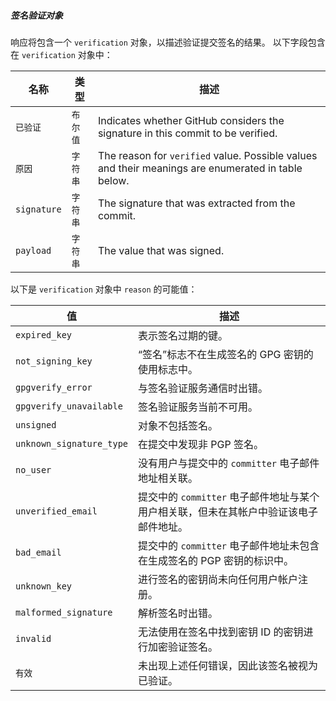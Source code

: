 ##### 签名验证对象

响应将包含一个 `verification` 对象，以描述验证提交签名的结果。 以下字段包含在 `verification` 对象中：

| 名称          | 类型    | 描述                                                                                                 |
| ----------- | ----- | -------------------------------------------------------------------------------------------------- |
| `已验证`       | `布尔值` | Indicates whether GitHub considers the signature in this commit to be verified.                    |
| `原因`        | `字符串` | The reason for `verified` value. Possible values and their meanings are enumerated in table below. |
| `signature` | `字符串` | The signature that was extracted from the commit.                                                  |
| `payload`   | `字符串` | The value that was signed.                                                                         |

以下是 `verification` 对象中 `reason` 的可能值：

| 值                        | 描述                                                |
| ------------------------ | ------------------------------------------------- |
| `expired_key`            | 表示签名过期的键。                                         |
| `not_signing_key`        | “签名”标志不在生成签名的 GPG 密钥的使用标志中。                       |
| `gpgverify_error`        | 与签名验证服务通信时出错。                                     |
| `gpgverify_unavailable`  | 签名验证服务当前不可用。                                      |
| `unsigned`               | 对象不包括签名。                                          |
| `unknown_signature_type` | 在提交中发现非 PGP 签名。                                   |
| `no_user`                | 没有用户与提交中的 `committer` 电子邮件地址相关联。                  |
| `unverified_email`       | 提交中的 `committer` 电子邮件地址与某个用户相关联，但未在其帐户中验证该电子邮件地址。 |
| `bad_email`              | 提交中的 `committer` 电子邮件地址未包含在生成签名的 PGP 密钥的标识中。      |
| `unknown_key`            | 进行签名的密钥尚未向任何用户帐户注册。                               |
| `malformed_signature`    | 解析签名时出错。                                          |
| `invalid`                | 无法使用在签名中找到密钥 ID 的密钥进行加密验证签名。                      |
| `有效`                     | 未出现上述任何错误，因此该签名被视为已验证。                            |
